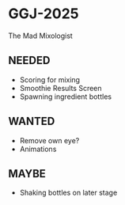 # GGJ-2025
The Mad Mixologist


## NEEDED
* Scoring for mixing
* Smoothie Results Screen
* Spawning ingredient bottles


## WANTED
* Remove own eye?
* Animations


## MAYBE
* Shaking bottles on later stage
